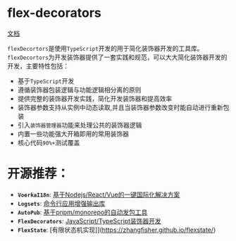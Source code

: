 # flex-decorators

[文档](https://zhangfisher.github.io/flex-decorators/)

`flexDecortors`是使用`TypeScript`开发的用于简化装饰器开发的工具库。`flexDecortors`为开发装饰器提供了一套实践和规范，可以大大简化装饰器开发的开发，主要特性包括：

- 基于`TypeScript`开发
- 遵循装饰器包装逻辑与功能逻辑相分离的原则 
- 提供完整的装饰器开发实践，简化开发装饰器和提高效率
- 装饰器参数支持从实例中动态读取,并且当装饰器参数改变时能自动进行重新包装
- 引入`装饰器管理器`功能来处理公共的装饰器逻辑
- 内置一些功能强大开箱即用的常用装饰器
- 核心代码`90%+`测试覆盖


# **开源推荐：** 

- **`VoerkaI18n`**: [基于Nodejs/React/Vue的一键国际化解决方案](https://zhangfisher.github.io/voerka-i18n/)
- **`Logsets`**: [命令行应用增强输出库](https://zhangfisher.github.io/logsets/)
- **`AutoPub`**:  [基于pnpm/monorepo的自动发包工具](https://zhangfisher.github.io/autopub/)
- **`FlexDecorators`**:  [JavaScript/TypeScript装饰器开发](https://zhangfisher.github.io/flex-decorators/)
- **`FlexState`**:  [有限状态机实现]](https://zhangfisher.github.io/flexstate/)
